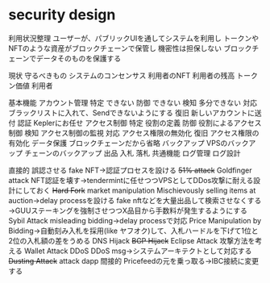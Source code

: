 # security design

利用状況整理
  ユーザーが、パブリックUIを通してシステムを利用し
  トークンやNFTのような資産がブロックチェーンで保管し
  機密性は担保しない
  ブロックチェーンでデータそのものを保護する

現状
  守るべきもの
    システムのコンセンサス
    利用者のNFT
    利用者の残高
    トークン価値
  利用者

基本機能
  アカウント管理
    特定
      できない
    防御
      できない
    検知
      多分できない
    対応
      ブラックリストに入れて、Sendできないようにする
    復旧
      新しいアカウントに送付
  認証
    Keplerにお任せ
  アクセス制御
    特定
      役割の定義
    防御
      役割によるアクセス制御
    検知
      アクセス制御の監視
    対応
      アクセス権限の無効化
    復旧
      アクセス権限の有効化
  データ保護
    ブロックチェーンだから省略
  バックアップ
    VPSのバックアップ
    チェーンのバックアップ
  出品
  入札
  落札
  共通機能
  ログ管理
  ログ設計

直接的
  誤認させる
    fake NFT→認証プロセスを設ける
  ~~51% attack~~
  Goldfinger attack
    NFT認証を壊す→tendermintに任せつつVPSとしてDDos攻撃に耐える設計にしておく
  ~~Hard Fork~~
  market manipulation
    Mischievously selling items at auction→delay processを設ける
    fake nftなどを大量出品して検索させなくする→GUUステーキングを強制させつつX品目から手数料が発生するようにする
  Sybil Attack
    misleading bidding→delay processで対応
    Price Manipulation by Bidding→自動刻み入札を採用(like ヤフオク)して、入札ハードルを下げて1位と2位の入札額の差をうめる
  DNS Hijack
  ~~BGP Hijack~~
  Eclipse Attack
    攻撃方法を考える
  Wallet Attack
  DDoS
    DDoS msg→システムアーキテクトとして対応する
  ~~Dusting Attack~~
  attack dapp
間接的
  Pricefeedの元を乗っ取る→IBC接続に変更する
